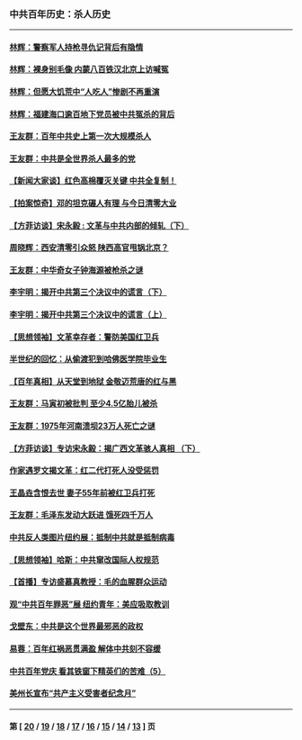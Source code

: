 ### 中共百年历史：杀人历史
---
#### [林辉：警察军人持枪寻仇记背后有隐情](../../pages/nf1176106/n14029745.md?07200430) 
#### [林辉：裸身别毛像 内蒙八百铁汉北京上访喊冤](../../pages/nf1176106/n14026693.md?07200430) 
#### [林辉：但愿大饥荒中“人吃人”惨剧不再重演](../../pages/nf1176106/n14020531.md?07200430) 
#### [林辉：福建海口逾百地下党员被中共冤杀的背后](../../pages/nf1176106/n13878946.md?07200430) 
#### [王友群：百年中共史上第一次大规模杀人](../../pages/nf1176106/n13863785.md?07200430) 
#### [王友群：中共是全世界杀人最多的党](../../pages/nf1176106/n13860689.md?07200430) 
#### [【新闻大家谈】红色高棉覆灭关键 中共全复制！](../../pages/nf1176106/n13850222.md?07200430) 
#### [【拍案惊奇】邓的坦克碾人有理 与今日清零大业](../../pages/nf1176106/n13729574.md?07200430) 
#### [【方菲访谈】宋永毅 : 文革与中共内部的倾轧（下）](../../pages/nf1176106/n13486836.md?07200430) 
#### [周晓辉：西安清零引众怒 陕西高官甩锅北京？](../../pages/nf1176106/n13484627.md?07200430) 
#### [王友群：中华奇女子钟海源被枪杀之谜](../../pages/nf1176106/n13430555.md?07200430) 
#### [李宇明：揭开中共第三个决议中的谎言（下）](../../pages/nf1176106/n13389389.md?07200430) 
#### [李宇明：揭开中共第三个决议中的谎言（上）](../../pages/nf1176106/n13388697.md?07200430) 
#### [【思想领袖】文革幸存者：警防美国红卫兵](../../pages/nf1176106/n13339289.md?07200430) 
#### [半世纪的回忆：从偷渡犯到哈佛医学院毕业生](../../pages/nf1176106/n13345328.md?07200430) 
#### [【百年真相】从天堂到地狱 金敬迈荒唐的红与黑](../../pages/nf1176106/n13336995.md?07200430) 
#### [王友群：马寅初被批判 至少4.5亿胎儿被杀](../../pages/nf1176106/n13260313.md?07200430) 
#### [王友群：1975年河南溃坝23万人死亡之谜](../../pages/nf1176106/n13231576.md?07200430) 
#### [【方菲访谈】专访宋永毅：揭广西文革骇人真相 （下）](../../pages/nf1176106/n13209074.md?07200430) 
#### [作家遇罗文揭文革：红二代打死人没受惩罚](../../pages/nf1176106/n13205254.md?07200430) 
#### [王晶垚含恨去世 妻子55年前被红卫兵打死](../../pages/nf1176106/n13203590.md?07200430) 
#### [王友群：毛泽东发动大跃进 饿死四千万人](../../pages/nf1176106/n13177158.md?07200430) 
#### [中共反人类图片纽约展：抵制中共就是抵制病毒](../../pages/nf1176106/n13115371.md?07200430) 
#### [【思想领袖】哈斯：中共窜改国际人权规范](../../pages/nf1176106/n13053647.md?07200430) 
#### [【首播】专访盛慕真教授：毛的血腥群众运动](../../pages/nf1176106/n13091782.md?07200430) 
#### [观“中共百年罪恶”展 纽约青年：美应吸取教训](../../pages/nf1176106/n13085246.md?07200430) 
#### [戈壁东：中共是这个世界最邪恶的政权](../../pages/nf1176106/n13085641.md?07200430) 
#### [易蓉：百年红祸恶贯满盈 解体中共刻不容缓](../../pages/nf1176106/n13084455.md?07200430) 
#### [中共百年党庆 看其铁窗下精英们的苦难（5）](../../pages/nf1176106/n13076766.md?07200430) 
#### [美州长宣布“共产主义受害者纪念月”](../../pages/nf1176106/n13074024.md?07200430) 

---
#### 第 [ [20](./20.md?07200430) / [19](./19.md?07200430) / [18](./18.md?07200430) / [17](./17.md?07200430) / [16](./16.md?07200430) / [15](./15.md?07200430) / [14](./14.md?07200430) / [13](./13.md?07200430) ] 页
